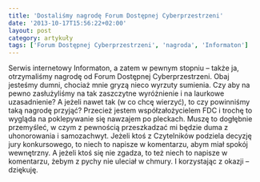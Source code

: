 ```yaml
---
title: 'Dostaliśmy nagrodę Forum Dostępnej Cyberprzestrzeni'
date: '2013-10-17T15:56:22+02:00'
layout: post
category: artykuły
tags: ['Forum Dostępnej Cyberprzestrzeni', 'nagroda', 'Informaton']
---
```


Serwis internetowy Informaton, a zatem w pewnym stopniu – także ja, otrzymaliśmy nagrodę od Forum Dostępnej Cyberprzestrzeni. Obaj jesteśmy dumni, chociaż mnie gryzą nieco wyrzuty sumienia. Czy aby na pewno zasłużyliśmy na tak zaszczytne wyróżnienie i na laurkowe uzasadnienie? A jeżeli nawet tak (w co chcę wierzyć), to czy powinniśmy taką nagrodę przyjąć? Przecież jestem współzałożycielem FDC i trochę to wygląda na poklepywanie się nawzajem po pleckach. Muszę to dogłębnie przemyśleć, w czym z pewnością przeszkadzać mi będzie duma z uhonorowania i samozachwyt. Jeżeli ktoś z Czytelników podziela decyzję jury konkursowego, to niech to napisze w komentarzu, abym miał spokój wewnętrzny. A jeżeli ktoś się nie zgadza, to też niech to napisze w komentarzu, żebym z pychy nie uleciał w chmury. I korzystając z okazji – dziękuję.